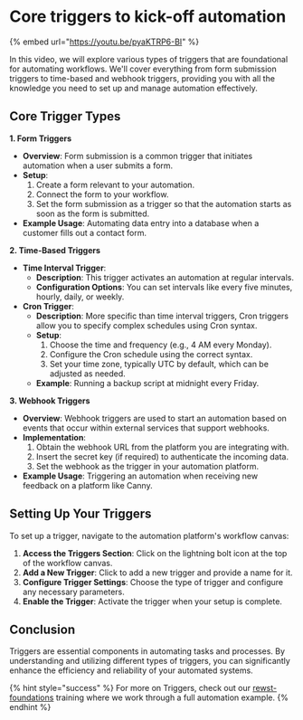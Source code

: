 # Core triggers to kick-off automation

{% embed url="https://youtu.be/pyaKTRP6-BI" %}

In this video, we will explore various types of triggers that are foundational for automating workflows. We'll cover everything from form submission triggers to time-based and webhook triggers, providing you with all the knowledge you need to set up and manage automation effectively.

## Core Trigger Types

**1. Form  Triggers**

* **Overview**: Form submission is a common trigger that initiates automation when a user submits a form.
* **Setup**:
  1. Create a form relevant to your automation.
  2. Connect the form to your workflow.
  3. Set the form submission as a trigger so that the automation starts as soon as the form is submitted.
* **Example Usage**: Automating data entry into a database when a customer fills out a contact form.

**2. Time-Based Triggers**

* **Time Interval Trigger**:
  * **Description**: This trigger activates an automation at regular intervals.
  * **Configuration Options**: You can set intervals like every five minutes, hourly, daily, or weekly.
* **Cron Trigger**:
  * **Description**: More specific than time interval triggers, Cron triggers allow you to specify complex schedules using Cron syntax.
  * **Setup**:
    1. Choose the time and frequency (e.g., 4 AM every Monday).
    2. Configure the Cron schedule using the correct syntax.
    3. Set your time zone, typically UTC by default, which can be adjusted as needed.
  * **Example**: Running a backup script at midnight every Friday.

**3. Webhook Triggers**

* **Overview**: Webhook triggers are used to start an automation based on events that occur within external services that support webhooks.
* **Implementation**:
  1. Obtain the webhook URL from the platform you are integrating with.
  2. Insert the secret key (if required) to authenticate the incoming data.
  3. Set the webhook as the trigger in your automation platform.
* **Example Usage**: Triggering an automation when receiving new feedback on a platform like Canny.

## Setting Up Your Triggers

To set up a trigger, navigate to the automation platform's workflow canvas:

1. **Access the Triggers Section**: Click on the lightning bolt icon at the top of the workflow canvas.
2. **Add a New Trigger**: Click to add a new trigger and provide a name for it.
3. **Configure Trigger Settings**: Choose the type of trigger and configure any necessary parameters.
4. **Enable the Trigger**: Activate the trigger when your setup is complete.

## Conclusion

Triggers are essential components in automating tasks and processes. By understanding and utilizing different types of triggers, you can significantly enhance the efficiency and reliability of your automated systems.&#x20;

{% hint style="success" %}
For more on Triggers, check out our [rewst-foundations](../rewst-foundations/ "mention") training where we work through a full automation example.
{% endhint %}
